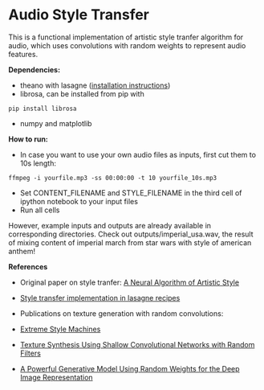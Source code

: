 # Audio Style Transfer

This is a functional implementation of artistic style tranfer algorithm for audio, which uses convolutions with random weights to represent audio features. 

**Dependencies:**
- theano with lasagne ([installation instructions](http://lasagne.readthedocs.io/en/latest/user/installation.html))
- librosa, can be installed from pip with
```
pip install librosa
```
- numpy and matplotlib

**How to run:**
- In case you want to use your own audio files as inputs, first cut them to 10s length: 
```
ffmpeg -i yourfile.mp3 -ss 00:00:00 -t 10 yourfile_10s.mp3
```
- Set CONTENT_FILENAME and STYLE_FILENAME in the third cell of ipython notebook to your input files
- Run all cells

However, example inputs and outputs are already available in corresponding directories. Check out outputs/imperial_usa.wav, the result of mixing content of imperial march from star wars with style of american anthem!

**References**
- Original paper on style tranfer:
[A Neural Algorithm of Artistic Style](https://arxiv.org/abs/1508.06576)
- [Style transfer implementation in lasagne recipes](https://github.com/Lasagne/Recipes/blob/master/examples/styletransfer/Art%20Style%20Transfer.ipynb)
- Publications on texture generation with random convolutions:

 - [Extreme Style Machines](https://nucl.ai/blog/extreme-style-machines/)
 - [Texture Synthesis Using Shallow Convolutional Networks with Random Filters](https://arxiv.org/abs/1606.00021)
 - [A Powerful Generative Model Using Random Weights for the Deep Image Representation](https://arxiv.org/pdf/1606.04801)


